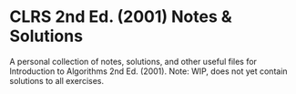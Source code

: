 # CLRS 2nd Ed. (2001) Notes & Solutions

A personal collection of notes, solutions, and other useful files for Introduction to Algorithms 2nd Ed. (2001).
Note: WIP, does not yet contain solutions to all exercises.
